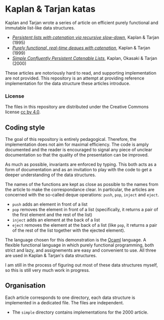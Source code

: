 Kaplan & Tarjan katas
=====================

Kaplan and Tarjan wrote a series of article on efficient purely
functional and immutable list-like data structures.

- [*Persistent lists with catenation via recursive slow-down*](http://portal.acm.org/citation.cfm?doid=225058.225090), Kaplan & Tarjan (1995)
- [*Purely functional, real-time deques with catenation*](http://portal.acm.org/citation.cfm?doid=324133.324139), Kaplan & Tarjan (1999)
- [*Simple Confluently Persistent Catenable Lists*](http://epubs.siam.org/doi/abs/10.1137/S0097539798339430), Kaplan, Okasaki & Tarjan (2000)

These articles are notoriously hard to read, and supporting
implementation are not provided. This repository is an attempt at
providing reference implementation for the data structure these
articles introduce.

### License ###

The files in this repository are distributed under the Creative
Commons license [cc by 4.0](http://creativecommons.org/licenses/by/4.0/).


Coding style
------------

The goal of this repository is entirely pedagogical. Therefore, the
implementation does not aim for maximal efficiency. The code is amply
documented and the reader is encouraged to signal any piece of unclear
documentation so that the quality of the presentation can be improved.

As much as possible, invariants are enforced by typing. This both acts
as a form of documentation and as an invitation to play with the code
to get a deeper understanding of the data structures.

The names of the functions are kept as close as possible to the names
from the article to make the correspondance clear. In particular, the
articles are concerned with the so-called deque operations: `push`,
`pop`, `inject` and `eject`.

- `push` adds an element in front of a list
- `pop` removes the element in front of a list (specifically, it
   returns a pair of the first element and the rest of the list)
- `inject` adds an element at the back of a list
- `eject` removes the element at the back of a list (like `pop`, it
   returns a pair of the rest of the list together with the ejected
   element).

The language chosen for this demonstration is the
[Ocaml](http://ocaml.org/) language. A flexible functional language in
which purely functional programming, both strict and lazy, and
assignements are easy and convenient to use. All three are used in
Kaplan & Tarjan's data structures.

I am still in the process of figuring out most of these data
structures myself, so this is still very much work in progress.


Organisation
------------

Each article corresponds to one directory, each data structure is
implemented in a dedicated file. The files are independent.

- The `simple` directory contains implementations for the 2000 article.
